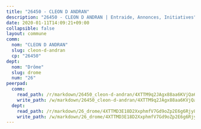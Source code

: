 ```yaml
---
title: "26450 - CLEON D ANDRAN"
description: "26450 - CLEON D ANDRAN | Entraide, Annonces, Initiatives"
date: 2020-01-11T14:09:21+09:00
collapsible: false
layout: commune
comm:
  nom: "CLEON D ANDRAN"
  slug: cleon-d-andran
  cp: "26450"
dept:
  nom: "Drôme"
  slug: drome
  num: "26"
peerpad:
  comm:
    read_path: /r/markdown/26450_cleon-d-andran/4XTTM9q2JAgx88aa6KVjQa62waywr4aW3ALitfDdPnL26Fb9t
    write_path: /w/markdown/26450_cleon-d-andran/4XTTM9q2JAgx88aa6KVjQa62waywr4aW3ALitfDdPnL26Fb9t-K3TgTm12CYC3RJAmtyWnpZcWkBLWDooaqzoDiVVdx1nGoCK76H5iNvFM7anaK18wzoCGAY4WEEie3AoondsfMDEaeEjFjGp8fcbRCrfd4WCcUB6R4NnBvSRbRdBWcV7cB1VEnJGA
  dept:
    read_path: /r/markdown/26_drome/4XTTMD3E18D2XxphmfV7Gd9oZp2E6g6Rjy8yoyyuT4SyeeDZv
    write_path: /w/markdown/26_drome/4XTTMD3E18D2XxphmfV7Gd9oZp2E6g6Rjy8yoyyuT4SyeeDZv-K3TgUGX4nG6FnUgVjDeodHJBzD4Z7jTqAJwquijk1LCW8AWc9CAemuRZDQCZC8aha3sgQcHNRUHizJ1bQGiTeNjxAKKxoxsNxcJ7pjGzQ4icP1ftCA9sHED31LddZbCgpf6zkM4Q
---
```


